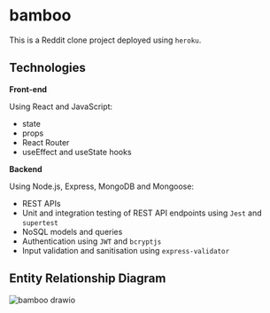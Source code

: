 # bamboo

This is a Reddit clone project deployed using `heroku`.

## Technologies

**Front-end**

Using React and JavaScript:

- state
- props
- React Router
- useEffect and useState hooks

**Backend**

Using Node.js, Express, MongoDB and Mongoose:

- REST APIs
- Unit and integration testing of REST API endpoints using `Jest` and `supertest`
- NoSQL models and queries
- Authentication using `JWT` and `bcryptjs`
- Input validation and sanitisation using `express-validator`

## Entity Relationship Diagram

![bamboo drawio](https://user-images.githubusercontent.com/63854834/157994143-f244308d-e12e-4d99-a6c9-8a4b80cca924.svg)

